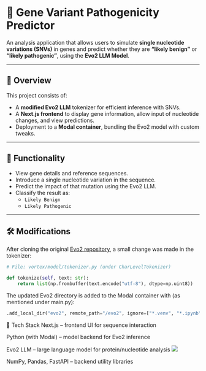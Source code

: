 # 🧬 Gene Variant Pathogenicity Predictor

An analysis application that allows users to simulate **single nucleotide variations (SNVs)** in genes and predict whether they are **“likely benign”** or **“likely pathogenic”**, using the **Evo2 LLM Model**.

---

## 🚀 Overview

This project consists of:

- A **modified Evo2 LLM** tokenizer for efficient inference with SNVs.
- A **Next.js frontend** to display gene information, allow input of nucleotide changes, and view predictions.
- Deployment to a **Modal container**, bundling the Evo2 model with custom tweaks.

---

## 🧪 Functionality

- View gene details and reference sequences.
- Introduce a single nucleotide variation in the sequence.
- Predict the impact of that mutation using the Evo2 LLM.
- Classify the result as:
  - `Likely Benign`
  - `Likely Pathogenic`

---

## 🛠️ Modifications

After cloning the original [Evo2 repository](https://github.com/instadeepai/evo-llm), a small change was made in the tokenizer:

```python
# File: vortex/model/tokenizer.py (under CharLevelTokenizer)

def tokenize(self, text: str):
    return list(np.frombuffer(text.encode("utf-8"), dtype=np.uint8))
```

The updated Evo2 directory is added to the Modal container with (as mentioned under main.py):
```python
.add_local_dir("evo2", remote_path="/evo2", ignore=["*.venv", "*.ipynb"], copy=True)
```

🧱 Tech Stack
Next.js – frontend UI for sequence interaction

Python (with Modal) – model backend for Evo2 inference

Evo2 LLM – large language model for protein/nucleotide analysis [<img src="https://upload.wikimedia.org/wikipedia/commons/thumb/9/91/Octicons-mark-github.svg/2048px-Octicons-mark-github.svg">](https://github.com/ArcInstitute/evo2)

NumPy, Pandas, FastAPI – backend utility libraries
